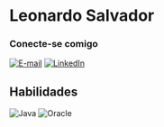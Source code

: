 #  Leonardo Salvador



### Conecte-se comigo

[![E-mail](https://img.shields.io/badge/-Email-000?style=for-the-badge&logo=microsoft-outlook&logoColor=E94D5F)](mailto:leosalvador.ernesto@gmail.com)
[![LinkedIn](https://img.shields.io/badge/-LinkedIn-000?style=for-the-badge&logo=linkedin&logoColor=30A3DC)](https://www.linkedin.com/in/leonardo-salvador-064859a3/)


## Habilidades
![Java](https://img.shields.io/badge/Java-E34F26?style=for-the-badge&logo=java&logoColor=white)
![Oracle](https://img.shields.io/badge/Oracle-1572B6?style=for-the-badge&logo=oracle&logoColor=white)



